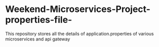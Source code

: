 # Weekend-Microservices-Project-properties-file-
This repository stores all the details of application.properties of various microservices and api gateway
